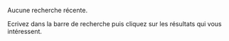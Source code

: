 Aucune recherche récente. 

Ecrivez dans la barre de recherche puis cliquez sur les résultats qui vous intéressent.